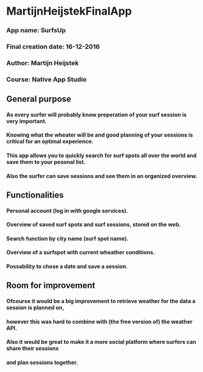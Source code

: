 # MartijnHeijstekFinalApp

### App name:               SurfsUp
### Final creation date:    16-12-2016
### Author:                 Martijn Heijstek
### Course:                 Native App Studio        

## General purpose

#### As every surfer will probably know preperation of your surf session is very important.
#### Knowing what the wheater will be and good planning of your sessions is critical for an optimal experience.
#### This app allows you to quickly search for surf spots all over the world and save them to your pesonal list.
#### Also the surfer can save sessions and see them in an organized overview.

## Functionalities

#### Personal account (log in with google services).
#### Overview of saved surf spots and surf sessions, stored on the web.
#### Search function by city name (surf spot name).
#### Overview of a surfspot with current wheather conditions.
#### Possability to chose a date and save a session.

## Room for improvement

#### Ofcourse it would be a big improvement to retrieve weather for the data a session is planned on,
#### however this was hard to combine with (the free version of) the weather API.

#### Also it would be great to make it a more social platform where surfers can share their sessions
#### and plan sessions together. 






